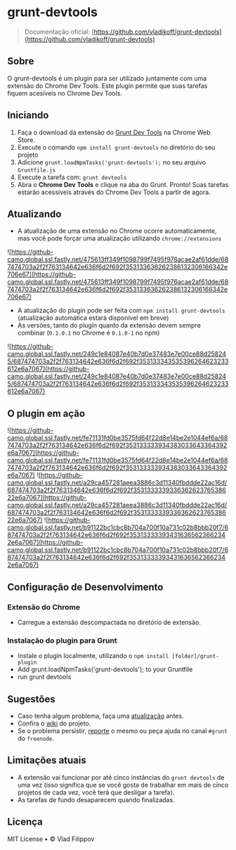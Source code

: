 # grunt-devtools

> Documentação oficial: [https://github.com/vladikoff/grunt-devtools](https://github.com/vladikoff/grunt-devtools)

## Sobre

O grunt-devtools é um plugin para ser utilizado juntamente com uma extensão do Chrome Dev Tools. Este plugin permite que suas tarefas fiquem acesíveis no Chrome Dev Tools.

## Iniciando

1. Faça o download da extensão do [Grunt Dev Tools](https://chrome.google.com/webstore/detail/grunt-devtools/fbiodiodggnlakggeeckkjccjhhjndnb?hl=en) na Chrome Web Store.
2. Execute o comando `npm install grunt-devtools` no diretório do seu projeto
3. Adicione `grunt.loadNpmTasks('grunt-devtools');` no seu arquivo `Gruntfile.js`
4. Execute a tarefa com: `grunt devtools`
5. Abra o **Chrome Dev Tools** e clique na aba do Grunt. Pronto! Suas tarefas estarão acessíveis através do Chrome Dev Tools a partir de agora.

## Atualizando

* A atualização de uma extensão no Chrome ocorre automaticamente, mas você pode forçar uma atualização utilizando `chrome://extensions`

![https://github-camo.global.ssl.fastly.net/475613ff349f1098799f7495f976acae2af61dde/687474703a2f2f763134642e636f6d2f692f353133636262386132306166342e706e67](https://github-camo.global.ssl.fastly.net/475613ff349f1098799f7495f976acae2af61dde/687474703a2f2f763134642e636f6d2f692f353133636262386132306166342e706e67)

* A atualização do plugin pode ser feita com `npm install grunt-devtools` (atualização automática estará disponível em breve)
* As versões, tanto do plugin quanto da extensão devem sempre combinar (`0.1.0.1` no Chrome é `0.1.0-1` no npm)

![https://github-camo.global.ssl.fastly.net/249c1e84087e40b7d0e37483e7e00ce88d258245/687474703a2f2f763134642e636f6d2f692f353133343535396264623233612e6a7067](https://github-camo.global.ssl.fastly.net/249c1e84087e40b7d0e37483e7e00ce88d258245/687474703a2f2f763134642e636f6d2f692f353133343535396264623233612e6a7067)

## O plugin em ação

![https://github-camo.global.ssl.fastly.net/fe71131fd0be3575fd64f22d8e14be2e1044ef6a/687474703a2f2f763134642e636f6d2f692f353133333934383033643364392e6a7067](https://github-camo.global.ssl.fastly.net/fe71131fd0be3575fd64f22d8e14be2e1044ef6a/687474703a2f2f763134642e636f6d2f692f353133333934383033643364392e6a7067)
![https://github-camo.global.ssl.fastly.net/a29ca457281aeea3886c3d11340fbddde22ac16d/687474703a2f2f763134642e636f6d2f692f353133333933636262376538622e6a7067](https://github-camo.global.ssl.fastly.net/a29ca457281aeea3886c3d11340fbddde22ac16d/687474703a2f2f763134642e636f6d2f692f353133333933636262376538622e6a7067)
![https://github-camo.global.ssl.fastly.net/b91122bc1cbc8b704a700f10a731c02b8bbb20f7/687474703a2f2f763134642e636f6d2f692f353133333934316365623662342e6a7067](https://github-camo.global.ssl.fastly.net/b91122bc1cbc8b704a700f10a731c02b8bbb20f7/687474703a2f2f763134642e636f6d2f692f353133333934316365623662342e6a7067)

## Configuração de Desenvolvimento

### Extensão do Chrome

* Carregue a extensão descompactada no diretório de extensão.

### Instalação do plugin para Grunt

* Instale o plugin localmente, utilizando o `npm install [folder]/grunt-plugin`
* Add grunt.loadNpmTasks('grunt-devtools'); to your Gruntfile
* run grunt devtools


## Sugestões

* Caso tenha algum problema, faça uma [atualização](grunt-devtools.md#atualizando) antes.
* Confira o [wiki](https://github.com/vladikoff/grunt-devtools/wiki) do projeto.
* Se o problema persistir, [reporte](https://github.com/vladikoff/grunt-devtools/issues) o mesmo ou peça ajuda no canal `#grunt` do `freenode`.

## Limitações atuais

* A extensão vai funcionar por até cinco instâncias do `grunt devtools` de uma vez (isso significa que se você gosta de trabalhar em mais de cinco projetos de cada vez, você terá que desligar a tarefa).
* As tarefas de fundo desaparecem quando finalizadas.

## Licença

MIT License • © Vlad Filippov
